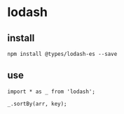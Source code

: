 # lodash

## install
```
npm install @types/lodash-es --save
```

## use
```
import * as _ from 'lodash';

_.sortBy(arr, key);

```
